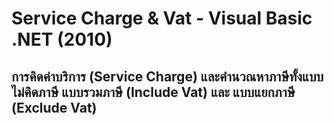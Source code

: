 # Service Charge & Vat - Visual Basic .NET (2010)

## การคิดค่าบริการ (Service Charge) และคำนวณหาภาษีทั้งแบบไม่คิดภาษี แบบรวมภาษี (Include Vat) และ แบบแยกภาษี (Exclude Vat)
